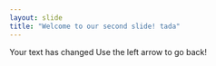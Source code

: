 ```yaml
---
layout: slide
title: "Welcome to our second slide! tada"
---
```

Your text has changed
Use the left arrow to go back!
